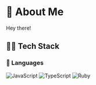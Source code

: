 # 👤 About Me

Hey there!

## 👨‍💻 Tech Stack

### 👾 Languages

![JavaScript](https://img.shields.io/badge/JavaScript-%23323330.svg?style=for-the-badge&logo=javascript&logoColor=%23F7DF1E)
![TypeScript](https://img.shields.io/badge/TypeScript-%23007ACC.svg?style=for-the-badge&logo=typescript&logoColor=white)
![Ruby](https://img.shields.io/badge/Ruby-%23323330.svg?style=for-the-badge&logo=Ruby&logoColor=CC342D)
